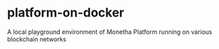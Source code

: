 # platform-on-docker
A local playground environment of Monetha Platform running on various blockchain networks
